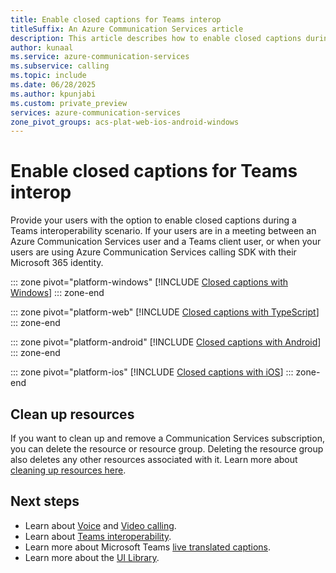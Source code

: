```yaml
---
title: Enable closed captions for Teams interop
titleSuffix: An Azure Communication Services article
description: This article describes how to enable closed captions during a call.
author: kunaal
ms.service: azure-communication-services
ms.subservice: calling
ms.topic: include
ms.date: 06/28/2025
ms.author: kpunjabi
ms.custom: private_preview
services: azure-communication-services
zone_pivot_groups: acs-plat-web-ios-android-windows
---
```


# Enable closed captions for Teams interop

Provide your users with the option to enable closed captions during a Teams interoperability scenario. If your users are in a meeting between an Azure Communication Services user and a Teams client user, or when your users are using Azure Communication Services calling SDK with their Microsoft 365 identity.

::: zone pivot="platform-windows"
[!INCLUDE [Closed captions with Windows](./includes/closed-captions/closed-captions-teams-interop-windows.md)]
::: zone-end

::: zone pivot="platform-web"
[!INCLUDE [Closed captions with TypeScript](./includes/closed-captions/closed-captions-teams-interop-web.md)]
::: zone-end

::: zone pivot="platform-android"
[!INCLUDE [Closed captions with Android](./includes/closed-captions/closed-captions-teams-interop-android.md)]
::: zone-end

::: zone pivot="platform-ios"
[!INCLUDE [Closed captions with iOS](./includes/closed-captions/closed-captions-teams-interop-ios.md)]
::: zone-end

## Clean up resources

If you want to clean up and remove a Communication Services subscription, you can delete the resource or resource group. Deleting the resource group also deletes any other resources associated with it. Learn more about [cleaning up resources here](../../quickstarts/create-communication-resource.md#clean-up-resources). 

## Next steps

- Learn about [Voice](./manage-calls.md) and [Video calling](./manage-video.md).
- Learn about [Teams interoperability](./teams-interoperability.md).
- Learn more about Microsoft Teams [live translated captions](https://support.microsoft.com//office/use-live-captions-in-a-teams-meeting-4be2d304-f675-4b57-8347-cbd000a21260).
- Learn more about the [UI Library](../../concepts//ui-library/ui-library-overview.md).
